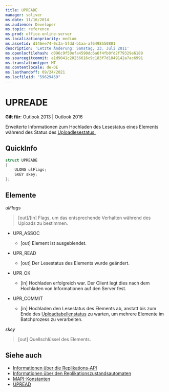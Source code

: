 ```yaml
---
title: UPREADE
manager: soliver
ms.date: 11/16/2014
ms.audience: Developer
ms.topic: reference
ms.prod: office-online-server
ms.localizationpriority: medium
ms.assetid: d146ee74-0c3a-5fdd-b1aa-af6498550801
description: 'Letzte Änderung: Samstag, 23. Juli 2011'
ms.openlocfilehash: d096c9f50efa4590dc6a6f4fb0fd2f79329e6189
ms.sourcegitcommit: a1d9041c20256616c9c183f7d1049142a7ac6991
ms.translationtype: MT
ms.contentlocale: de-DE
ms.lasthandoff: 09/24/2021
ms.locfileid: "59629459"
---
```

# <a name="upreade"></a>UPREADE

**Gilt für**: Outlook 2013 | Outlook 2016 
  
Erweiterte Informationen zum Hochladen des Lesestatus eines Elements während des Status des [Uploadlesestatus.](upload-read-status-state.md)
  
## <a name="quick-info"></a>QuickInfo

```cpp
struct UPREADE 
{ 
    ULONG ulFlags; 
    SKEY skey; 
};
```

## <a name="members"></a>Elemente

_ulFlags_
  
>  [out]/[in] Flags, um das entsprechende Verhalten während des Uploads zu bestimmen. 
    
  - UPR_ASSOC
    
    - [out] Element ist ausgeblendet.
    
  - UPR_READ
    
    - [out] Der Lesestatus des Elements wurde geändert.
    
  - UPR_OK
    
    - [in] Hochladen erfolgreich war. Der Client legt dies nach dem Hochladen von Informationen auf den Server fest.
    
  - UPR_COMMIT
    
    - [in] Hochladen den Lesestatus des Elements ab, anstatt bis zum Ende des [Uploadtabellenstatus](upload-table-state.md) zu warten, um mehrere Elemente im Batchprozess zu verarbeiten. 
    
_skey_
  
> [out] Quellschlüssel des Elements.
    
## <a name="see-also"></a>Siehe auch

- [Informationen über die Replikations-API](about-the-replication-api.md)
- [Informationen über den Replikationszustandsautomaten](about-the-replication-state-machine.md)
- [MAPI-Konstanten](mapi-constants.md)
- [UPREAD](upread.md)

